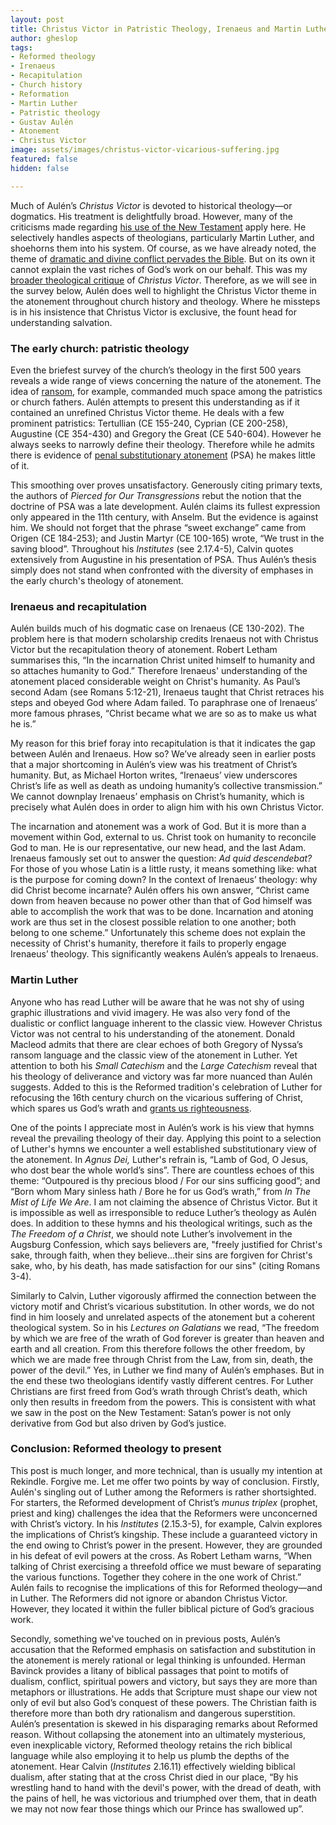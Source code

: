 ```yaml
---
layout: post
title: Christus Victor in Patristic Theology, Irenaeus and Martin Luther
author: gheslop
tags:
- Reformed theology
- Irenaeus
- Recapitulation
- Church history
- Reformation
- Martin Luther
- Patristic theology
- Gustav Aulén
- Atonement
- Christus Victor
image: assets/images/christus-victor-vicarious-suffering.jpg
featured: false
hidden: false

---
```

Much of Aulén’s _Christus Victor_ is devoted to historical theology—or dogmatics. His treatment is delightfully broad. However, many of the criticisms made regarding [his use of the New Testament](https://rekindle.co.za/content/2020-07-22-christus-victor-new-testament "Christus Victor in New Testament") apply here. He selectively handles aspects of theologians, particularly Martin Luther, and shoehorns them into his system. Of course, as we have already noted, the theme of [dramatic and divine conflict pervades the Bible](https://rekindle.co.za/content/2020-07-01-christus-victor-strengths "Introducing Christus Victor"). But on its own it cannot explain the vast riches of God’s work on our behalf. This was my [broader theological critique](https://rekindle.co.za/content/2020-07-08-critique-christus-victor "Theological Critique Christ Victor") of _Christus Victor_. Therefore, as we will see in the survey below, Aulén does well to highlight the Christus Victor theme in the atonement throughout church history and theology. Where he missteps is in his insistence that Christus Victor is exclusive, the fount head for understanding salvation.

### The early church: patristic theology

Even the briefest survey of the church’s theology in the first 500 years reveals a wide range of views concerning the nature of the atonement. The idea of [ransom](https://rekindle.co.za/content/christus-victor-victory-without-deceit/ "Ransom theory atonement"), for example, commanded much space among the patristics or church fathers. Aulén attempts to present this understanding as if it contained an unrefined Christus Victor theme. He deals with a few prominent patristics: Tertullian (CE 155-240, Cyprian (CE 200-258), Augustine (CE 354-430) and Gregory the Great (CE 540-604). However he always seeks to narrowly define their theology. Therefore while he admits there is evidence of [penal substitutionary atonement](http://www.rekindle.co.za/content/book-review-the-forgotten-cross/ "Penal substitutionary atonement (PSA)") (PSA) he makes little of it.

This smoothing over proves unsatisfactory. Generously citing primary texts, the authors of _Pierced for Our Transgressions_ rebut the notion that the doctrine of PSA was a late development. Aulén claims its fullest expression only appeared in the 11th century, with Anselm. But the evidence is against him. We should not forget that the phrase “sweet exchange” came from Origen (CE 184-253); and Justin Martyr (CE 100-165) wrote, “We trust in the saving blood”. Throughout his _Institutes_ (see 2.17.4-5), Calvin quotes extensively from Augustine in his presentation of PSA. Thus Aulén’s thesis simply does not stand when confronted with the diversity of emphases in the early church's theology of atonement.

### Irenaeus and recapitulation

Aulén builds much of his dogmatic case on Irenaeus (CE 130-202). The problem here is that modern scholarship credits Irenaeus not with Christus Victor but the recapitulation theory of atonement. Robert Letham summarises this, “In the incarnation Christ united himself to humanity and so attaches humanity to God.” Therefore Irenaeus' understanding of the atonement placed considerable weight on Christ's humanity. As Paul’s second Adam (see Romans 5:12-21), Irenaeus taught that Christ retraces his steps and obeyed God where Adam failed. To paraphrase one of Irenaeus’ more famous phrases, “Christ became what we are so as to make us what he is.”

My reason for this brief foray into recapitulation is that it indicates the gap between Aulén and Irenaeus. How so? We’ve already seen in earlier posts that a major shortcoming in Aulén’s view was his treatment of Christ’s humanity. But, as Michael Horton writes, “Irenaeus’ view underscores Christ’s life as well as death as undoing humanity’s collective transmission.” We cannot downplay Irenaeus’ emphasis on Christ’s humanity, which is precisely what Aulén does in order to align him with his own Christus Victor.

The incarnation and atonement was a work of God. But it is more than a movement within God, external to us. Christ took on humanity to reconcile God to man. He is our representative, our new head, and the last Adam. Irenaeus famously set out to answer the question: _Ad quid descendebat?_ For those of you whose Latin is a little rusty, it means something like: what is the purpose for coming down? In the context of Irenaeus’ theology: why did Christ become incarnate? Aulén offers his own answer, “Christ came down from heaven because no power other than that of God himself was able to accomplish the work that was to be done. Incarnation and atoning work are thus set in the closest possible relation to one another; both belong to one scheme.” Unfortunately this scheme does not explain the necessity of Christ's humanity, therefore it fails to properly engage Irenaeus’ theology. This significantly weakens Aulén’s appeals to Irenaeus.

### Martin Luther

Anyone who has read Luther will be aware that he was not shy of using graphic illustrations and vivid imagery. He was also very fond of the dualistic or conflict language inherent to the classic view. However Christus Victor was not central to his understanding of the atonement. Donald Macleod admits that there are clear echoes of both Gregory of Nyssa’s ransom language and the classic view of the atonement in Luther. Yet attention to both his _Small Catechism_ and the _Large Catechism_ reveal that his theology of deliverance and victory was far more nuanced than Aulén suggests. Added to this is the Reformed tradition's celebration of Luther for refocusing the 16th century church on the vicarious suffering of Christ, which spares us God’s wrath and [grants us righteousness](https://rekindle.co.za/content/romans-the-righteousness-of-god/ "Imputed Righteousness in Romans and Luther").

One of the points I appreciate most in Aulén’s work is his view that hymns reveal the prevailing theology of their day. Applying this point to a selection of Luther's hymns we encounter a well established substitutionary view of the atonement. In _Agnus Dei,_ Luther's refrain is, “Lamb of God, O Jesus, who dost bear the whole world’s sins”. There are countless echoes of this theme: “Outpoured is thy precious blood / For our sins sufficing good”; and “Born whom Mary sinless hath / Bore he for us God’s wrath,” from _In The Mist of Life We Are_. I am not claiming the absence of Christus Victor. But it is impossible as well as irresponsible to reduce Luther’s theology as Aulén does. In addition to these hymns and his theological writings, such as the _The Freedom of a Christ_, we should note Luther’s involvement in the Augsburg Confession, which says believers are, "freely justified for Christ's sake, through faith, when they believe...their sins are forgiven for Christ's sake, who, by his death, has made satisfaction for our sins" (citing Romans 3-4).

Similarly to Calvin, Luther vigorously affirmed the connection between the victory motif and Christ’s vicarious substitution. In other words, we do not find in him loosely and unrelated aspects of the atonement but a coherent theological system. So in his _Lectures on Galatians_ we read, “The freedom by which we are free of the wrath of God forever is greater than heaven and earth and all creation. From this therefore follows the other freedom, by which we are made free through Christ from the Law, from sin, death, the power of the devil.” Yes, in Luther we find many of Aulén’s emphases. But in the end these two theologians identify vastly different centres. For Luther Christians are first freed from God’s wrath through Christ’s death, which only then results in freedom from the powers. This is consistent with what we saw in the post on the New Testament: Satan’s power is not only derivative from God but also driven by God’s justice.

### Conclusion: Reformed theology to present

This post is much longer, and more technical, than is usually my intention at Rekindle. Forgive me. Let me offer two points by way of conclusion. Firstly, Aulén's singling out of Luther among the Reformers is rather shortsighted. For starters, the Reformed development of Christ’s _munus triplex_ (prophet, priest and king) challenges the idea that the Reformers were unconcerned with Christ’s victory. In his _Institutes_ (2.15.3-5), for example, Calvin explores the implications of Christ’s kingship. These include a guaranteed victory in the end owing to Christ’s power in the present. However, they are grounded in his defeat of evil powers at the cross. As Robert Letham warns, “When talking of Christ exercising a threefold office we must beware of separating the various functions. Together they cohere in the one work of Christ.” Aulén fails to recognise the implications of this for Reformed theology—and in Luther. The Reformers did not ignore or abandon Christus Victor. However, they located it within the fuller biblical picture of God’s gracious work.

Secondly, something we've touched on in previous posts, Aulén’s accusation that the Reformed emphasis on satisfaction and substitution in the atonement is merely rational or legal thinking is unfounded. Herman Bavinck provides a litany of biblical passages that point to motifs of dualism, conflict, spiritual powers and victory, but says they are more than metaphors or illustrations. He adds that Scripture must shape our view not only of evil but also God’s conquest of these powers. The Christian faith is therefore more than both dry rationalism and dangerous superstition. Aulén’s presentation is skewed in his disparaging remarks about Reformed reason. Without collapsing the atonement into an ultimately mysterious, even inexplicable victory, Reformed theology retains the rich biblical language while also employing it to help us plumb the depths of the atonement. Hear Calvin (_Institutes_ 2.16.11) effectively wielding biblical dualism, after stating that at the cross Christ died in our place, “By his wrestling hand to hand with the devil's power, with the dread of death, with the pains of hell, he was victorious and triumphed over them, that in death we may not now fear those things which our Prince has swallowed up”.
